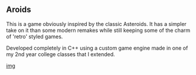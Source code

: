 ## Aroids

This is a game obviously inspired by the classic Asteroids. It has a simpler take on it than some modern remakes while still keeping some of the charm of 'retro' styled games.

Developed completely in C++ using a custom game engine made in one of my 2nd year college classes that I extended.

[img](http://i.imgur.com/z4DQF42.jpg)